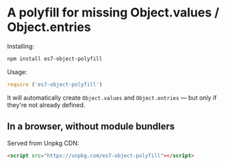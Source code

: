 # A polyfill for missing Object.values / Object.entries

Installing:

```bash
npm install es7-object-polyfill
```

Usage:

```javascript
require ('es7-object-polyfill')
```

It will automatically create `Object.values` and `Object.entries` — but only if they're not already defined.

## In a browser, without module bundlers

Served from Unpkg CDN:

```html
<script src="https://unpkg.com/es7-object-polyfill"></script>
```
